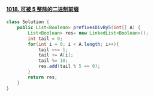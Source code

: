 #### [1018. 可被 5 整除的二进制前缀](https://leetcode-cn.com/problems/binary-prefix-divisible-by-5/)

```java
class Solution {
    public List<Boolean> prefixesDivBy5(int[] A) {
        List<Boolean> res= new LinkedList<Boolean>();
        int tail = 0;
        for(int i = 0; i < A.length; i++){
            tail <<= 1;
            tail += A[i];
            tail %= 10;
            res.add(tail % 5 == 0);
        }
        return res;
    }
}
```

